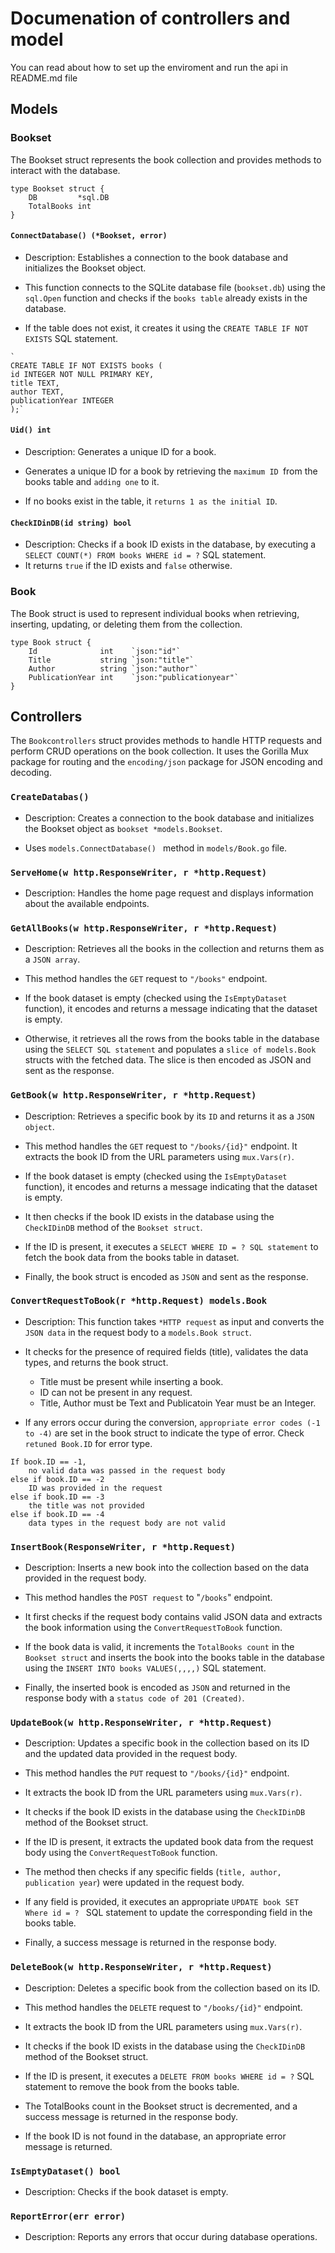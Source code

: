 # Documenation of controllers and model
You can read about how to set up the enviroment and run the api in README.md file

## **Models**

### **Bookset** 
The Bookset struct represents the book collection and provides methods to interact with the database.

```
type Bookset struct {
	DB         *sql.DB
	TotalBooks int
}
```

#### `ConnectDatabase() (*Bookset, error)`
- Description: Establishes a connection to the book database and initializes the Bookset object.

- This function connects to the SQLite database file (`bookset.db`) using the `sql.Open` function and checks if the `books table` already exists in the database. 
- If the table does not exist, it creates it using the `CREATE TABLE IF NOT EXISTS` SQL statement.

```
`
CREATE TABLE IF NOT EXISTS books (
id INTEGER NOT NULL PRIMARY KEY,
title TEXT,
author TEXT,
publicationYear INTEGER
);`
```

#### `Uid() int`
- Description: Generates a unique ID for a book.

- Generates a unique ID for a book by retrieving the `maximum ID `from the books table and `adding one` to it. 
- If no books exist in the table, it `returns 1 as the initial ID`. 

#### `CheckIDinDB(id string) bool`
- Description: Checks if a book ID exists in the database, by executing a `SELECT COUNT(*) FROM books WHERE id = ?` SQL statement. 
- It returns `true` if the ID exists and `false` otherwise.

### **Book**
The Book struct is used to represent individual books when retrieving, inserting, updating, or deleting them from the collection.
```
type Book struct {
	Id              int    `json:"id"`
	Title           string `json:"title"`
	Author          string `json:"author"`
	PublicationYear int    `json:"publicationyear"`
}
```
## **Controllers**

The `Bookcontrollers` struct provides methods to handle HTTP requests and perform CRUD operations on the book collection. It uses the Gorilla Mux package for routing and the `encoding/json` package for JSON encoding and decoding.

### `CreateDatabas()`
- Description: Creates a connection to the book database and initializes the Bookset object as `bookset *models.Bookset`. 

- Uses `models.ConnectDatabase() ` method in `models/Book.go` file. 

### `ServeHome(w http.ResponseWriter, r *http.Request)`
- Description: Handles the home page request and displays information about the available endpoints.

### `GetAllBooks(w http.ResponseWriter, r *http.Request)`

- Description: Retrieves all the books in the collection and returns them as a `JSON array`.

- This method handles the `GET` request to `"/books"` endpoint. 

- If the book dataset is empty (checked using the `IsEmptyDataset` function), it encodes and returns a message indicating that the dataset is empty.
- Otherwise, it retrieves all the rows from the books table in the database using the `SELECT SQL statement` and populates a `slice of models.Book` structs with the fetched data. The slice is then encoded as JSON and sent as the response.


### `GetBook(w http.ResponseWriter, r *http.Request)`
- Description: Retrieves a specific book by its `ID` and returns it as a `JSON object`.

- This method handles the `GET` request to `"/books/{id}"` endpoint. It extracts the book ID from the URL parameters using `mux.Vars(r)`. 

- If the book dataset is empty (checked using the `IsEmptyDataset` function), it encodes and returns a message indicating that the dataset is empty. 

- It then checks if the book ID exists in the database using the `CheckIDinDB` method of the `Bookset struct`. 

- If the ID is present, it executes a `SELECT WHERE ID = ? SQL statement` to fetch the book data from the books table in dataset.

- Finally, the book struct is encoded as `JSON` and sent as the response.

### `ConvertRequestToBook(r *http.Request) models.Book`
- Description: This function takes `*HTTP request` as input and converts the `JSON data` in the request body to a `models.Book struct`. 

- It checks for the presence of required fields (title), validates the data types, and returns the book struct. 

    - Title must be present while inserting a book. 
    - ID can not be present in any request. 
    - Title, Author must be Text and Publicatoin Year must be an Integer.

- If any errors occur during the conversion, `appropriate error codes (-1 to -4)` are set in the book struct to indicate the type of error. Check `retuned Book.ID` for error type.
```
If book.ID == -1, 
    no valid data was passed in the request body
else if book.ID == -2
    ID was provided in the request
else if book.ID == -3   
    the title was not provided
else if book.ID == -4 
    data types in the request body are not valid
```
### `InsertBook(ResponseWriter, r *http.Request)`

- Description: Inserts a new book into the collection based on the data provided in the request body.

- This method handles the `POST request` to "`/books`" endpoint. 
- It first checks if the request body contains valid JSON data and extracts the book information using the `ConvertRequestToBook` function. 
- If the book data is valid, it increments the `TotalBooks count` in the `Bookset struct` and inserts the book into the books table in the database using the `INSERT INTO books VALUES(,,,,)` SQL statement. 
- Finally, the inserted book is encoded as `JSON` and returned in the response body with a `status code of 201 (Created)`.


### `UpdateBook(w http.ResponseWriter, r *http.Request)`
- Description: Updates a specific book in the collection based on its ID and the updated data provided in the request body.

- This method handles the `PUT` request to `"/books/{id}"` endpoint. 
- It extracts the book ID from the URL parameters using `mux.Vars(r)`. 
- It checks if the book ID exists in the database using the `CheckIDinDB` method of the Bookset struct. 
- If the ID is present, it extracts the updated book data from the request body using the `ConvertRequestToBook` function.

- The method then checks if any specific fields (`title, author, publication year`) were updated in the request body. 
- If any field is provided, it executes an appropriate `UPDATE book SET  Where id = ? ` SQL statement to update the corresponding field in the books table.
- Finally, a success message is returned in the response body.

### `DeleteBook(w http.ResponseWriter, r *http.Request)`
- Description: Deletes a specific book from the collection based on its ID.

- This method handles the `DELETE` request to `"/books/{id}"` endpoint. 
- It extracts the book ID from the URL parameters using `mux.Vars(r)`. 
- It checks if the book ID exists in the database using the `CheckIDinDB` method of the Bookset struct. 
- If the ID is present, it executes a `DELETE FROM books WHERE id = ?` SQL statement to remove the book from the books table. 
- The TotalBooks count in the Bookset struct is decremented, and a success message is returned in the response body. 
- If the book ID is not found in the database, an appropriate error message is returned.

### `IsEmptyDataset() bool`
- Description: Checks if the book dataset is empty.

### `ReportError(err error)`
- Description: Reports any errors that occur during database operations.